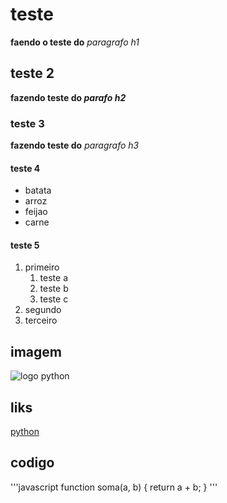 # teste

__faendo o teste do__ _paragrafo h1_

## teste 2

__fazendo teste do *parafo h2*__

### teste 3

**fazendo teste do** *paragrafo h3*

#### teste 4

* batata
* arroz
* feijao
* carne 

#### teste 5

1. primeiro
    1. teste a
    2. teste b
    3. teste c
2. segundo
3. terceiro


## imagem
![logo python](https://upload.wikimedia.org/wikipedia/commons/thumb/c/c3/Python-logo-notext.svg/935px-Python-logo-notext.svg.png)

## liks 
[python](https://upload.wikimedia.org/wikipedia/commons/thumb/c/c3/Python-logo-notext.svg/935px-Python-logo-notext.svg.png)

## codigo 

'''javascript
function soma(a, b) {
    return a + b;
}
'''